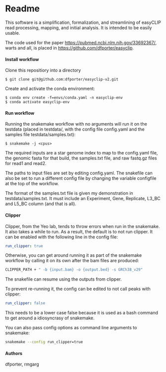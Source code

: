 # Readme

This software is a simplification, formalization, and streamlining of easyCLIP read processing, mapping, and initial analysis.
It is intended to be easily usable.

The code used for the paper https://pubmed.ncbi.nlm.nih.gov/33692367/, warts and all, is placed in https://github.com/dfporter/easyclip.

#### Install workflow

Clone this repositiory into a directory

```
$ git clone git@github.com:dfporter/easyclip-v2.git
```

Create and activate the conda environment:

```
$ conda env create -f=envs/conda.yaml -n easyclip-env
$ conda activate easyclip-env
```

#### Run workflow

Running the snakemake workflow with no arguments will run it on the testdata (placed in testdata/, with the config file config.yaml and the samples file testdata/samples.txt):

```
$ snakemake -j <cpus>
```

The required inputs are a star genome index to map to the config.yaml file, the genomic fasta for that build, the samples.txt file, and raw fastq.gz files for read1 and read2.

The paths to input files are set by editing config.yaml.
The snakefile can also be set to run a different config file by changing the variable configfile at the top of the workflow.

The format of the samples.txt file is given my demonstration in testdata/samples.txt. It must include an Experiment, Gene, Replicate, L3_BC and L5_BC column (and that is all).

#### Clipper
Clipper, from the Yeo lab, tends to throw errors when run in the snakemake.
It also takes a while to run. As a result, the default is to not run clipper.
It can be enabled with the following line in the config file:
```yaml
run_clipper: true
```

Otherwise, you can get around running it as part of the snakemake workflow by calling it on its own after the bam files are produced:

```bash
CLIPPER_PATH + " -b {input.bam} -o {output.bed} -s GRCh38_v29"
```

The snakefile can resume using the outputs from clipper.

To prevent re-running it, the config can be edited to not call peaks with clipper:
```yaml
run_clipper: false
```
This needs to be a lower case false because it is used as a bash command to get around a idiosyncrasy of snakemake.

You can also pass config options as command line arguments to snakemake:
```bash
snakemake --config run_clipper=true
```

#### Authors
dfporter, rmgarg
